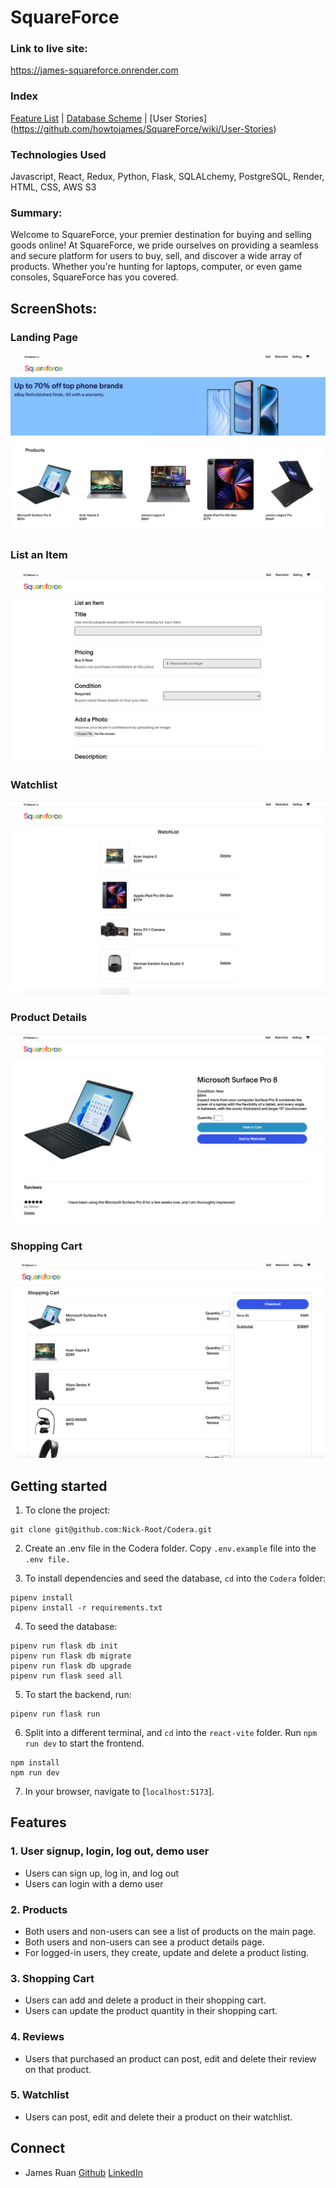 # SquareForce
### Link to live site:
https://james-squareforce.onrender.com


### Index
[Feature List](https://github.com/howtojames/SquareForce/wiki/Feature-List) |
[Database Scheme](https://github.com/howtojames/SquareForce/wiki/Database-Schema-and-Backend-Routes) |
[User Stories] (https://github.com/howtojames/SquareForce/wiki/User-Stories)


### Technologies Used
Javascript, React, Redux, Python, Flask, SQLALchemy, PostgreSQL, Render, HTML, CSS, AWS S3


### Summary:
Welcome to SquareForce, your premier destination for buying and selling goods online! At SquareForce, we pride ourselves on providing a seamless and secure platform for users to buy, sell, and discover a wide array of products. Whether you're hunting for laptops, computer, or even game consoles, SquareForce has you covered.


## ScreenShots:
### Landing Page
![landing](react-vite/public/readme-images/landing-page.png)

### List an Item
![question-details](react-vite/public/readme-images/list-an-item.png)

### Watchlist
![edit-question](react-vite/public/readme-images/watchlist.png)

### Product Details
![edit-comment](react-vite/public/readme-images/product-details.png)

### Shopping Cart
![saved-questions](react-vite/public/readme-images/shopping-cart.png)


## Getting started
1. To clone the project:
```
git clone git@github.com:Nick-Root/Codera.git
```
2. Create an .env file in the Codera folder. Copy `.env.example` file into the `.env file.`

3. To install dependencies and seed the database, `cd` into the `Codera` folder:
```
pipenv install
pipenv install -r requirements.txt
```

4. To seed the database:
```
pipenv run flask db init
pipenv run flask db migrate
pipenv run flask db upgrade
pipenv run flask seed all
```

5. To start the backend, run:
```
pipenv run flask run
```

6. Split into a different terminal, and `cd` into the `react-vite` folder. Run `npm run dev` to start the frontend.
```
npm install
npm run dev
```

7. In your browser, navigate to [`localhost:5173`].


## Features
### 1. User signup, login, log out, demo user
* Users can sign up, log in, and log out
* Users can login with a demo user

### 2. Products
* Both users and non-users can see a list of products on the main page.
* Both users and non-users can see a product details page.
* For logged-in users, they create, update and delete a product listing.

### 3. Shopping Cart
* Users can add and delete a product in their shopping cart.
* Users can update the product quantity in their shopping cart.

### 4. Reviews
* Users that purchased an product can post, edit and delete their review on that product.

### 5. Watchlist
* Users can post, edit and delete their a product on their watchlist.



## Connect
* James Ruan [Github](https://github.com/howtojames) [LinkedIn](https://www.linkedin.com/in/james-ruan-03b95b104/)
